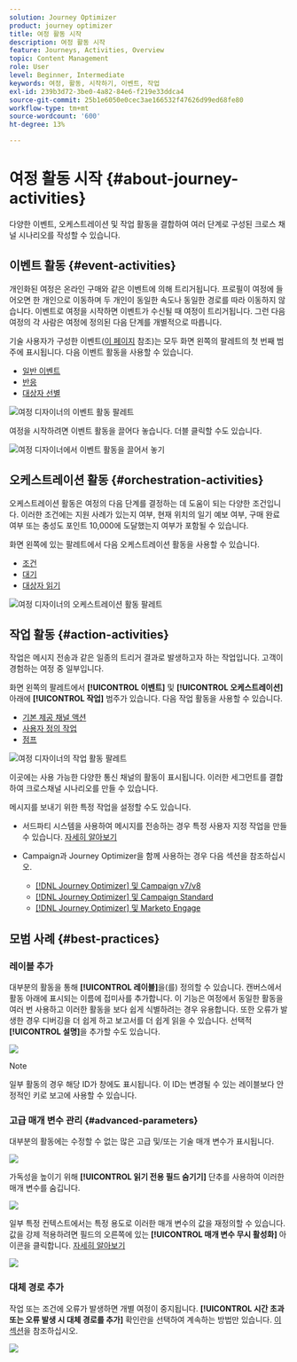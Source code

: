 ```yaml
---
solution: Journey Optimizer
product: journey optimizer
title: 여정 활동 시작
description: 여정 활동 시작
feature: Journeys, Activities, Overview
topic: Content Management
role: User
level: Beginner, Intermediate
keywords: 여정, 활동, 시작하기, 이벤트, 작업
exl-id: 239b3d72-3be0-4a82-84e6-f219e33ddca4
source-git-commit: 25b1e6050e0cec3ae166532f47626d99ed68fe80
workflow-type: tm+mt
source-wordcount: '600'
ht-degree: 13%

---
```


# 여정 활동 시작 {#about-journey-activities}

다양한 이벤트, 오케스트레이션 및 작업 활동을 결합하여 여러 단계로 구성된 크로스 채널 시나리오를 작성할 수 있습니다.

## 이벤트 활동 {#event-activities}

개인화된 여정은 온라인 구매와 같은 이벤트에 의해 트리거됩니다. 프로필이 여정에 들어오면 한 개인으로 이동하며 두 개인이 동일한 속도나 동일한 경로를 따라 이동하지 않습니다. 이벤트로 여정을 시작하면 이벤트가 수신될 때 여정이 트리거됩니다. 그런 다음 여정의 각 사람은 여정에 정의된 다음 단계를 개별적으로 따릅니다.

기술 사용자가 구성한 이벤트([이 페이지](../event/about-events.md) 참조)는 모두 화면 왼쪽의 팔레트의 첫 번째 범주에 표시됩니다. 다음 이벤트 활동을 사용할 수 있습니다.

* [일반 이벤트](../building-journeys/general-events.md)
* [반응](../building-journeys/reaction-events.md)
* [대상자 선별](../building-journeys/audience-qualification-events.md)

![여정 디자이너의 이벤트 활동 팔레트](assets/journey43.png)

여정을 시작하려면 이벤트 활동을 끌어다 놓습니다. 더블 클릭할 수도 있습니다.

![여정 디자이너에서 이벤트 활동을 끌어서 놓기](assets/journey44.png)

## 오케스트레이션 활동 {#orchestration-activities}

오케스트레이션 활동은 여정의 다음 단계를 결정하는 데 도움이 되는 다양한 조건입니다. 이러한 조건에는 지원 사례가 있는지 여부, 현재 위치의 일기 예보 여부, 구매 완료 여부 또는 충성도 포인트 10,000에 도달했는지 여부가 포함될 수 있습니다.

화면 왼쪽에 있는 팔레트에서 다음 오케스트레이션 활동을 사용할 수 있습니다.

* [조건](../building-journeys/condition-activity.md)
* [대기](../building-journeys/wait-activity.md)
* [대상자 읽기](../building-journeys/read-audience.md)

![여정 디자이너의 오케스트레이션 활동 팔레트](assets/journey49.png)

## 작업 활동 {#action-activities}

작업은 메시지 전송과 같은 일종의 트리거 결과로 발생하고자 하는 작업입니다. 고객이 경험하는 여정 중 일부입니다.

화면 왼쪽의 팔레트에서 **[!UICONTROL 이벤트]** 및 **[!UICONTROL 오케스트레이션]** 아래에 **[!UICONTROL 작업]** 범주가 있습니다. 다음 작업 활동을 사용할 수 있습니다.

* [기본 제공 채널 액션](../building-journeys/journeys-message.md)
* [사용자 정의 작업](../building-journeys/using-custom-actions.md)
* [점프](../building-journeys/jump.md)

![여정 디자이너의 작업 활동 팔레트](assets/journey58.png)

이곳에는 사용 가능한 다양한 통신 채널의 활동이 표시됩니다. 이러한 세그먼트를 결합하여 크로스채널 시나리오를 만들 수 있습니다.

<!--If you have configured custom actions, they also appear here. [Learn more](../building-journeys/using-custom-actions.md)-->

메시지를 보내기 위한 특정 작업을 설정할 수도 있습니다.

* 서드파티 시스템을 사용하여 메시지를 전송하는 경우 특정 사용자 지정 작업을 만들 수 있습니다. [자세히 알아보기](../action/action.md)

* Campaign과 Journey Optimizer을 함께 사용하는 경우 다음 섹션을 참조하십시오.

   * [[!DNL Journey Optimizer] 및 Campaign v7/v8](../action/acc-action.md)
   * [[!DNL Journey Optimizer] 및 Campaign Standard](../action/acs-action.md)
   * [[!DNL Journey Optimizer] 및 Marketo Engage](../action/marketo-engage.md)

## 모범 사례 {#best-practices}

### 레이블 추가

대부분의 활동을 통해 **[!UICONTROL 레이블]**&#x200B;을(를) 정의할 수 있습니다. 캔버스에서 활동 아래에 표시되는 이름에 접미사를 추가합니다. 이 기능은 여정에서 동일한 활동을 여러 번 사용하고 이러한 활동을 보다 쉽게 식별하려는 경우 유용합니다. 또한 오류가 발생한 경우 디버깅을 더 쉽게 하고 보고서를 더 쉽게 읽을 수 있습니다. 선택적 **[!UICONTROL 설명]**&#x200B;을 추가할 수도 있습니다.

![](assets/journey-action-label.png)

>[!NOTE]
>
>일부 활동의 경우 해당 ID가 창에도 표시됩니다. 이 ID는 변경될 수 있는 레이블보다 안정적인 키로 보고에 사용할 수 있습니다.

### 고급 매개 변수 관리 {#advanced-parameters}

대부분의 활동에는 수정할 수 없는 많은 고급 및/또는 기술 매개 변수가 표시됩니다.

![](assets/journey-advanced-parameters.png)

가독성을 높이기 위해 **[!UICONTROL 읽기 전용 필드 숨기기]** 단추를 사용하여 이러한 매개 변수를 숨깁니다.

![](assets/journey-hide-read-only-fields.png)

일부 특정 컨텍스트에서는 특정 용도로 이러한 매개 변수의 값을 재정의할 수 있습니다. 값을 강제 적용하려면 필드의 오른쪽에 있는 **[!UICONTROL 매개 변수 무시 활성화]** 아이콘을 클릭합니다. [자세히 알아보기](../configuration/primary-email-addresses.md#journey-parameters)

![](assets/journey-enable-parameter-override.png)

### 대체 경로 추가

작업 또는 조건에 오류가 발생하면 개별 여정이 중지됩니다. **[!UICONTROL 시간 초과 또는 오류 발생 시 대체 경로를 추가]** 확인란을 선택하여 계속하는 방법만 있습니다. [이 섹션](../building-journeys/using-the-journey-designer.md#paths)을 참조하십시오.

![](assets/journey42.png)
